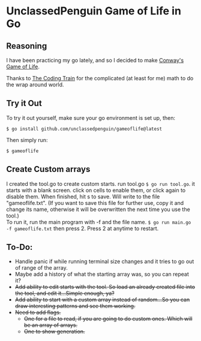 # UnclassedPenguin Game of Life in Go

## Reasoning

I have been practicing my go lately, and so I decided to make [Conway's Game of Life](https://en.wikipedia.org/wiki/Conway%27s_Game_of_Life).  

Thanks to [The Coding Train](https://www.youtube.com/watch?v=FWSR_7kZuYg) for the complicated (at least for me) math to do the wrap around world.  

## Try it Out

To try it out yourself, make sure your go environment is set up, then:

```shell
$ go install github.com/unclassedpenguin/gameoflife@latest
```

Then simply run:

```shell
$ gameoflife
```

## Create Custom arrays

I created the tool.go to create custom starts. run tool.go `$ go run tool.go`. it starts with a blank screen. click on cells to enable them, or click again to disable them. When finished, hit s to save. Will write to the file "gameoflife.txt". (If you want to save this file for further use, copy it and change its name, otherwise it will be overwritten the next time you use the tool.)  
To run it, run the main program with -f and the file name. `$ go run main.go -f gameoflife.txt` then press 2. Press 2 at anytime to restart.  

## To-Do:

- Handle panic if while running terminal size changes and it tries to go out of range of the array.
- Maybe add a history of what the starting array was, so you can repeat it?
- ~~Add ability to edit starts with the tool. So load an already created file into the tool, and edit it...Simple enough, ya?~~
- ~~Add ability to start with a custom array instead of random...So you can draw interesting patterns and see them working.~~
- ~~Need to add flags.~~ 
  - ~~One for a file to read, if you are going to do custom ones. Which will be an array of arrays.~~
  - ~~One to show generation.~~
